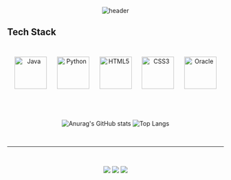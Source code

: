 <div align="center">
  
  ![header](https://capsule-render.vercel.app/api?type=waving&color=364765&fontColor=FAF7F5&textBg=282829&height=300&section=header&text=PKWESST&fontSize=90)
  <br>
  
  <h2 align="left">Tech Stack</h2>
  <br>
  <img style="margin: 10px" src="https://profilinator.rishav.dev/skills-assets/java-original-wordmark.svg" alt="Java" height="75" />  
  <img style="margin: 10px" src="https://profilinator.rishav.dev/skills-assets/python-original.svg" alt="Python" height="75" />  
  <img style="margin: 10px" src="https://profilinator.rishav.dev/skills-assets/html5-original-wordmark.svg" alt="HTML5" height="75" />  
  <img style="margin: 10px" src="https://profilinator.rishav.dev/skills-assets/css3-original-wordmark.svg" alt="CSS3" height="75" />  
  <img style="margin: 10px" src="https://profilinator.rishav.dev/skills-assets/oracle-original.svg" alt="Oracle" height="75" /> 
  
  <br><br>
  
  ![Anurag's GitHub stats](https://github-readme-stats.vercel.app/api?username=pkwesst&show_icons=true&theme=graywhite)
  ![Top Langs](https://github-readme-stats.vercel.app/api/top-langs/?username=pkwesst&theme=graywhite)
  
  <br>
  <hr>
  <br>
  
  <a href="https://github.com/pkwesst" target="_blank"><img src="https://img.shields.io/badge/Github.com-black?style=for-the-badge&logo=github&logoColor=white"/></a>
  <a href="https://mail.google.com/mail/?view=cm&amp;fs=1&amp;to=pkwesst@gmail.com" target="_blank"><img src="https://img.shields.io/badge/pkwesst@gmail.com-red?style=for-the-badge&logo=Gmail&logoColor=white"/></a>
  <a href="https://mail.google.com/mail/?view=cm&amp;fs=1&amp;to=pkwesst@naver.com" target="_blank"><img src="https://img.shields.io/badge/pkwesst@naver.com-mediumseagreen?style=for-the-badge&logo=naver&logoColor=white"/></a>
  
</div>


